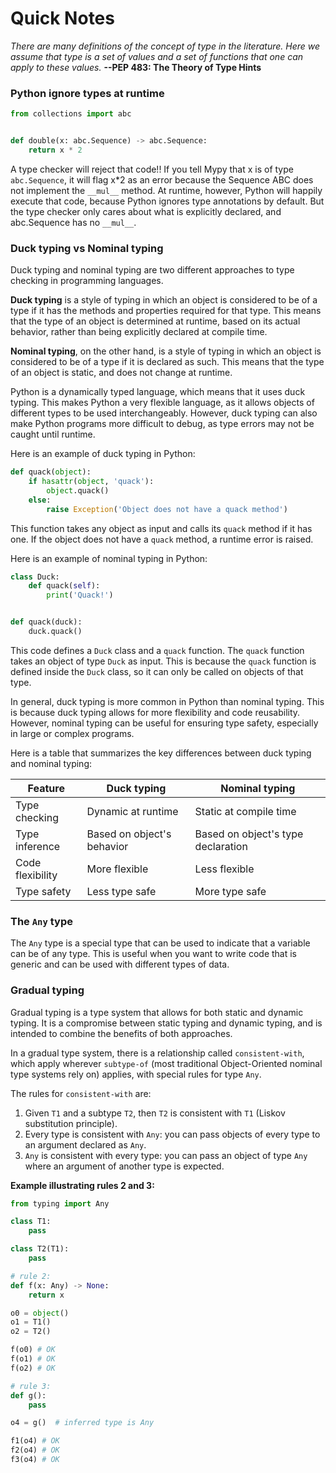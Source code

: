 # Quick Notes

*There are many definitions of the concept of type in the literature. Here
we assume that type is a set of values and a set of functions that one can
apply to these values.*
**--PEP 483: The Theory of Type Hints**

### Python ignore types at runtime

```python
from collections import abc


def double(x: abc.Sequence) -> abc.Sequence:
    return x * 2
```

A type checker will reject that code!!
If you tell Mypy that x is of type `abc.Sequence`, it will flag x*2 as an error because the Sequence ABC does not
implement the `__mul__` method. At runtime, however, Python will happily execute that code, because Python ignores
type annotations by default. But the type checker only cares about what is explicitly declared, and abc.Sequence has no
`__mul__`.

### Duck typing vs Nominal typing

Duck typing and nominal typing are two different approaches to type checking in programming languages.

**Duck typing** is a style of typing in which an object is considered to be of a type if it has the methods and
properties required for that type. This means that the type of an object is determined at runtime, based on its actual
behavior, rather than being explicitly declared at compile time.

**Nominal typing**, on the other hand, is a style of typing in which an object is considered to be of a type if it is
declared as such. This means that the type of an object is static, and does not change at runtime.

Python is a dynamically typed language, which means that it uses duck typing. This makes Python a very flexible
language, as it allows objects of different types to be used interchangeably. However, duck typing can also make Python
programs more difficult to debug, as type errors may not be caught until runtime.

Here is an example of duck typing in Python:

```python
def quack(object):
    if hasattr(object, 'quack'):
        object.quack()
    else:
        raise Exception('Object does not have a quack method')
```

This function takes any object as input and calls its `quack` method if it has one. If the object does not have
a `quack` method, a runtime error is raised.

Here is an example of nominal typing in Python:

```python
class Duck:
    def quack(self):
        print('Quack!')


def quack(duck):
    duck.quack()
```

This code defines a `Duck` class and a `quack` function. The `quack` function takes an object of type `Duck` as input.
This is because the `quack` function is defined inside the `Duck` class, so it can only be called on objects of that
type.

In general, duck typing is more common in Python than nominal typing. This is because duck typing allows for more
flexibility and code reusability. However, nominal typing can be useful for ensuring type safety, especially in large or
complex programs.

Here is a table that summarizes the key differences between duck typing and nominal typing:

| Feature          | Duck typing                | Nominal typing                     |
|------------------|----------------------------|------------------------------------|
| Type checking    | Dynamic at runtime         | Static at compile time             |
| Type inference   | Based on object's behavior | Based on object's type declaration |
| Code flexibility | More flexible              | Less flexible                      |
| Type safety      | Less type safe             | More type safe                     |


### The `Any` type

The `Any` type is a special type that can be used to indicate that a variable can be of any type. This is useful when
you want to write code that is generic and can be used with different types of data.

### Gradual typing

Gradual typing is a type system that allows for both static and dynamic typing. It is a compromise between static typing
and dynamic typing, and is intended to combine the benefits of both approaches.

In a gradual type system, there is a relationship called `consistent-with`, which apply wherever `subtype-of` (most traditional
Object-Oriented nominal type systems rely on) applies, with special rules for type `Any`.

The rules for `consistent-with` are:

1. Given `T1` and a subtype `T2`, then `T2` is consistent with `T1` (Liskov substitution principle).
2. Every type is consistent with `Any`: you can pass objects of every type to an argument declared as `Any`.
3. `Any` is consistent with every type: you can pass an object of type `Any` where an argument of another type is
   expected.

**Example illustrating rules 2 and 3:**

```python
from typing import Any

class T1:
    pass

class T2(T1):
    pass

# rule 2:
def f(x: Any) -> None:
    return x

o0 = object()
o1 = T1()
o2 = T2()

f(o0) # OK
f(o1) # OK
f(o2) # OK

# rule 3:
def g():
    pass

o4 = g()  # inferred type is Any

f1(o4) # OK
f2(o4) # OK
f3(o4) # OK
```


